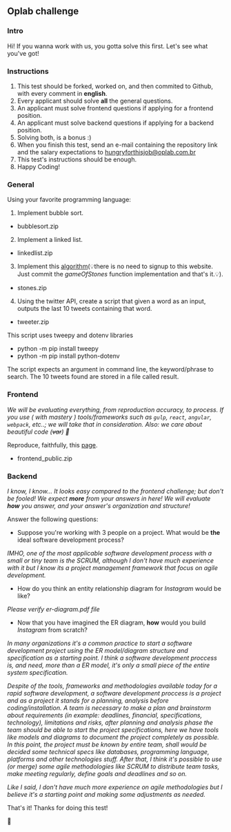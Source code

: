 ## Oplab challenge

### Intro

Hi! If you wanna work with us, you gotta solve this first. Let's see what you've got!

### Instructions

1. This test should be forked, worked on, and then commited to Github, with every comment in **english**.
2. Every applicant should solve **all** the general questions.
3. An applicant must solve frontend questions if applying for a frontend position.
4. An applicant must solve backend questions if applying for a backend position.
5. Solving both, is a bonus :)
6. When you finish this test, send an e-mail containing the repository link and the salary expectations to <hungryforthisjob@oplab.com.br>
7. This test's instructions should be enough.
8. Happy Coding!

### General
Using your favorite programming language:

1. Implement bubble sort.
- bubblesort.zip

2. Implement a linked list.
- linkedlist.zip

3. Implement this [algorithm](https://www.hackerrank.com/challenges/game-of-stones-1)(💡️there is no need to signup to this website. Just commit the _gameOfStones_ function implementation and that's it.💡️).
- stones.zip

4. Using the twitter API, create a script that given a word as an input, outputs the last 10 tweets containing that word.
- tweeter.zip

This script uses tweepy and dotenv libraries
- python -m pip install tweepy
- python -m pip install python-dotenv

The script expects an argument in command line, the keyword/phrase to search. The 10 tweets found are stored in a file called result.

### Frontend

_We will be evaluating everything, from reproduction accuracy, to process. If you use ( with mastery ) tools/frameworks such as `gulp`, `react`, `angular`, `webpack`, etc..; we will take that in consideration. Also: we care about beautiful code (~~var~~) 👾_

Reproduce, faithfully, this [page]( http://ydirection.com/Aria/index-3.html ).

- frontend_public.zip

### Backend

_I know, I know... It looks easy compared to the frontend challenge; but don't be fooled! We expect **more** from your answers in here! We will evaluate **how** you answer, and your answer's organization and structure!_

Answer the following questions:
- Suppose you're working with 3 people on a project. What would be **the** ideal software development process?

_IMHO, one of the most applicable software development process with a small or tiny team is the SCRUM, although I don't have much experience with it but I know its a project management framework that focus on agile development._

- How do you think an entity relationship diagram for _Instagram_ would be like?

_Please verify er-diagram.pdf file_

- Now that you have imagined the ER diagram, **how** would you build _Instagram_ from scratch?

_In many organizations it's a common practice to start a software development project using the ER model/diagram structure and specification as a starting point. I think a software development proccess is, and need, more than a ER model, it's only a small piece of the entire system specification._

_Despite of the tools, frameworks and methodologies available today for a rapid software development, a software development proccess is a project and as a project it stands for a planning, analysis before coding/installation. A team is necessary to make a plan and brainstorm about requirements (in example: deadlines, financial, specifications, technology), limitations and risks, after planning and analysis phase the team should be able to start the project specifications, here we have tools like models and diagrams to document the project completely as possible. In this point, the project must be known by entire team, shall would be decided some technical specs like databases, programming language, platforms and other technologies stuff. After that, I think it's possible to use (or merge) some agile methodologies like SCRUM to distribute team tasks, make meeting regularly, define goals and deadlines and so on._

_Like I said, I don't have much more experience on agile methodologies but I believe it's a starting point and making some adjustments as needed._

That's it! Thanks for doing this test!

🚀
